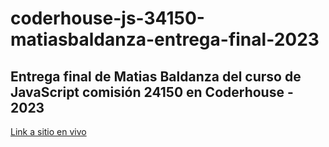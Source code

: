 # coderhouse-js-34150-matiasbaldanza-entrega-final-2023

## Entrega final de Matias Baldanza del curso de JavaScript comisión 24150 en Coderhouse - 2023

[Link a sitio en vivo](https://matiasbaldanza.github.io/coderhouse-js-34150-matiasbaldanza-entrega-final-2023/)

